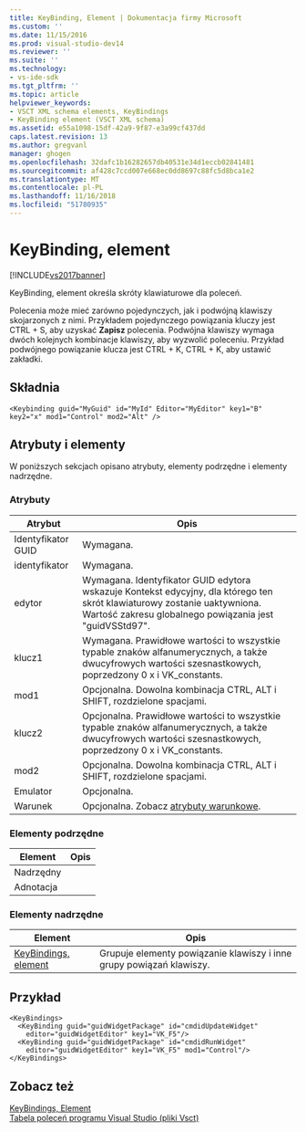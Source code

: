 ```yaml
---
title: KeyBinding, Element | Dokumentacja firmy Microsoft
ms.custom: ''
ms.date: 11/15/2016
ms.prod: visual-studio-dev14
ms.reviewer: ''
ms.suite: ''
ms.technology:
- vs-ide-sdk
ms.tgt_pltfrm: ''
ms.topic: article
helpviewer_keywords:
- VSCT XML schema elements, KeyBindings
- KeyBinding element (VSCT XML schema)
ms.assetid: e55a1098-15df-42a9-9f87-e3a99cf437dd
caps.latest.revision: 13
ms.author: gregvanl
manager: ghogen
ms.openlocfilehash: 32dafc1b16282657db40531e34d1eccb02841481
ms.sourcegitcommit: af428c7ccd007e668ec0dd8697c88fc5d8bca1e2
ms.translationtype: MT
ms.contentlocale: pl-PL
ms.lasthandoff: 11/16/2018
ms.locfileid: "51780935"
---
```

# <a name="keybinding-element"></a>KeyBinding, element
[!INCLUDE[vs2017banner](../includes/vs2017banner.md)]

KeyBinding, element określa skróty klawiaturowe dla poleceń.  
  
 Polecenia może mieć zarówno pojedynczych, jak i podwójną klawiszy skojarzonych z nimi. Przykładem pojedynczego powiązania kluczy jest CTRL + S, aby uzyskać **Zapisz** polecenia. Podwójna klawiszy wymaga dwóch kolejnych kombinacje klawiszy, aby wyzwolić poleceniu. Przykład podwójnego powiązanie klucza jest CTRL + K, CTRL + K, aby ustawić zakładki.  
  
## <a name="syntax"></a>Składnia  
  
```  
<Keybinding guid="MyGuid" id="MyId" Editor="MyEditor" key1="B" key2="x" mod1="Control" mod2="Alt" />  
```  
  
## <a name="attributes-and-elements"></a>Atrybuty i elementy  
 W poniższych sekcjach opisano atrybuty, elementy podrzędne i elementy nadrzędne.  
  
### <a name="attributes"></a>Atrybuty  
  
|Atrybut|Opis|  
|---------------|-----------------|  
|Identyfikator GUID|Wymagana.|  
|identyfikator|Wymagana.|  
|edytor|Wymagana. Identyfikator GUID edytora wskazuje Kontekst edycyjny, dla którego ten skrót klawiaturowy zostanie uaktywniona. Wartość zakresu globalnego powiązania jest "guidVSStd97".|  
|klucz1|Wymagana. Prawidłowe wartości to wszystkie typable znaków alfanumerycznych, a także dwucyfrowych wartości szesnastkowych, poprzedzony 0 x i VK_constants.|  
|mod1|Opcjonalna. Dowolna kombinacja CTRL, ALT i SHIFT, rozdzielone spacjami.|  
|klucz2|Opcjonalna. Prawidłowe wartości to wszystkie typable znaków alfanumerycznych, a także dwucyfrowych wartości szesnastkowych, poprzedzony 0 x i VK_constants.|  
|mod2|Opcjonalna. Dowolna kombinacja CTRL, ALT i SHIFT, rozdzielone spacjami.|  
|Emulator|Opcjonalna.|  
|Warunek|Opcjonalna. Zobacz [atrybuty warunkowe](../extensibility/vsct-xml-schema-conditional-attributes.md).|  
  
### <a name="child-elements"></a>Elementy podrzędne  
  
|Element|Opis|  
|-------------|-----------------|  
|Nadrzędny||  
|Adnotacja||  
  
### <a name="parent-elements"></a>Elementy nadrzędne  
  
|Element|Opis|  
|-------------|-----------------|  
|[KeyBindings, element](../extensibility/keybindings-element.md)|Grupuje elementy powiązanie klawiszy i inne grupy powiązań klawiszy.|  
  
## <a name="example"></a>Przykład  
  
```  
<KeyBindings>  
  <KeyBinding guid="guidWidgetPackage" id="cmdidUpdateWidget"   
    editor="guidWidgetEditor" key1="VK_F5"/>  
  <KeyBinding guid="guidWidgetPackage" id="cmdidRunWidget"   
    editor="guidWidgetEditor" key1="VK_F5" mod1="Control"/>  
</KeyBindings>  
```  
  
## <a name="see-also"></a>Zobacz też  
 [KeyBindings, Element](../extensibility/keybindings-element.md)   
 [Tabela poleceń programu Visual Studio (pliki Vsct)](../extensibility/internals/visual-studio-command-table-dot-vsct-files.md)

